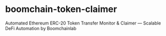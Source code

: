 # boomchain-token-claimer
Automated Ethereum ERC-20 Token Transfer Monitor &amp; Claimer — Scalable DeFi Automation by Boomchainlab

